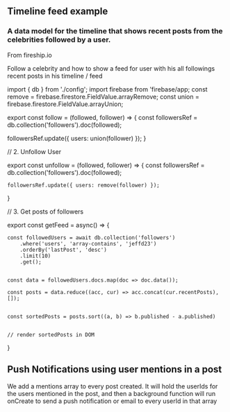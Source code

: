 ## Timeline feed example

### A data model for the timeline that shows recent posts from the celebrities followed by a user.

From fireship.io

Follow a celebrity and how to show a feed for user with his all followings recent posts in his timeline / feed

import { db } from './config';
import firebase from 'firebase/app;
const remove = firebase.firestore.FieldValue.arrayRemove;
const union = firebase.firestore.FieldValue.arrayUnion;

export const follow = (followed, follower) => {
const followersRef = db.collection('followers').doc(followed);

followersRef.update({ users: union(follower) });
}

// 2. Unfollow User

export const unfollow = (followed, follower) => {
const followersRef = db.collection('followers').doc(followed);

    followersRef.update({ users: remove(follower) });

}

// 3. Get posts of followers

export const getFeed = async() => {

    const followedUsers = await db.collection('followers')
        .where('users', 'array-contains', 'jeffd23')
        .orderBy('lastPost', 'desc')
        .limit(10)
        .get();


    const data = followedUsers.docs.map(doc => doc.data());

    const posts = data.reduce((acc, cur) => acc.concat(cur.recentPosts), []);


    const sortedPosts = posts.sort((a, b) => b.published - a.published)


    // render sortedPosts in DOM

}

## Push Notifications using user mentions in a post

We add a mentions array to every post created. It will hold the userIds for the users mentioned in the post, and then a background function will run onCreate to send a push notification or email to every userId in that array
